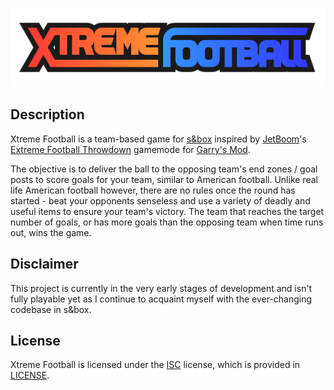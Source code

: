 ![Xtreme Football](logo.png)

## Description

Xtreme Football is a team-based game for
[s&box](https://sbox.facepunch.com/) inspired by
[JetBoom](https://github.com/JetBoom)'s
[Extreme Football Throwdown](https://github.com/JetBoom/extremefootballthrowdown)
gamemode for [Garry's Mod](https://gmod.facepunch.com/).

The objective is to deliver the ball to the opposing team's end zones / goal
posts to score goals for your team, similar to American football. Unlike real
life American football however, there are no rules once the round has started -
beat your opponents senseless and use a variety of deadly and useful items to
ensure your team's victory. The team that reaches the target number of goals,
or has more goals than the opposing team when time runs out, wins the game.

## Disclaimer

This project is currently in the very early stages of development and isn't
fully playable yet as I continue to acquaint myself with the ever-changing
codebase in s&box.

## License

Xtreme Football is licensed under the [ISC](https://spdx.org/licenses/ISC)
license, which is provided in [LICENSE](LICENSE).
